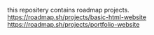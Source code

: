 this repositery contains roadmap projects.
https://roadmap.sh/projects/basic-html-website
https://roadmap.sh/projects/portfolio-website
